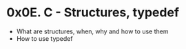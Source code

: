 # 0x0E. C - Structures, typedef
- What are structures, when, why and how to use them
- How to use typedef
